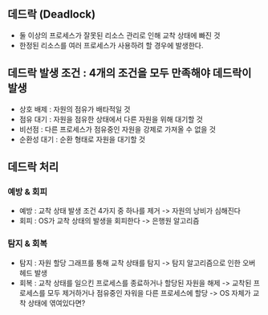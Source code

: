 ## 데드락 (Deadlock)
- 둘 이상의 프로세스가 잘못된 리소스 관리로 인해 교착 상태에 빠진 것
- 한정된 리소스를 여러 프로세스가 사용하려 할 경우에 발생한다. 

## 데드락 발생 조건 : 4개의 조건을 모두 만족해야 데드락이 발생
- 상호 배제 : 자원의 점유가 배타적일 것
- 점유 대기 : 자원을 점유한 상태에서 다른 자원을 위해 대기할 것
- 비선점 : 다른 프로세스가 점유중인 자원을 강제로 가져올 수 없을 것
- 순환성 대기 : 순환 형태로 자원을 대기할 것


## 데드락 처리

  ### 예방 & 회피
  - 예방 : 교착 상태 발생 조건 4가지 중 하나를 제거 -> 자원의 낭비가 심해진다
  - 회피 : OS가 교착 상태의 발생을 회피한다 -> 은행원 알고리즘


  ### 탐지 & 회복
  - 탐지 : 자원 할당 그래프를 통해 교착 상태를 탐지 -> 탐지 알고리즘으로 인한 오버헤드 발생
  - 회복 : 교착 상태를 일으킨 프로세스를 종료하거나 할당된 자원을 해제 -> 교착된 프로세스를 모두 제거하거나 점유중인 자워을 다른 프로세스에 할당 -> OS 자체가 교착 상태에 엮여있다면?
  
  
  
